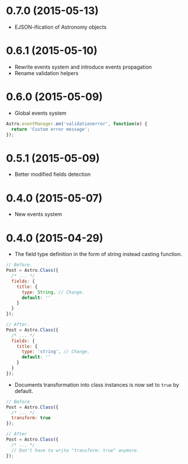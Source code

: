 # 0.7.0 (2015-05-13)

- EJSON-ification of Astronomy objects

# 0.6.1 (2015-05-10)

- Rewrite events system and introduce events propagation
- Rename validation helpers

# 0.6.0 (2015-05-09)

- Global events system

```js
Astro.eventManager.on('validationerror', function(e) {
  return 'Custom error message';
});
```

# 0.5.1 (2015-05-09)

- Better modified fields detection

# 0.4.0 (2015-05-07)

- New events system

# 0.4.0 (2015-04-29)

- The field type definition in the form of string instead casting function.

```js
// Before.
Post = Astro.Class({
  /* ... */
  fields: {
    title: {
      type: String, // Change.
      default: ''
    }
  }
});

// After.
Post = Astro.Class({
  /* ... */
  fields: {
    title: {
      type: 'string', // Change.
      default: ''
    }
  }
});
```

- Documents transformation into class instances is now set to `true` by default.

```js
// Before
Post = Astro.Class({
  /* ... */
  transform: true
});

// After
Post = Astro.Class({
  /* ... */
  // Don't have to write "transform: true" anymore.
});

```
